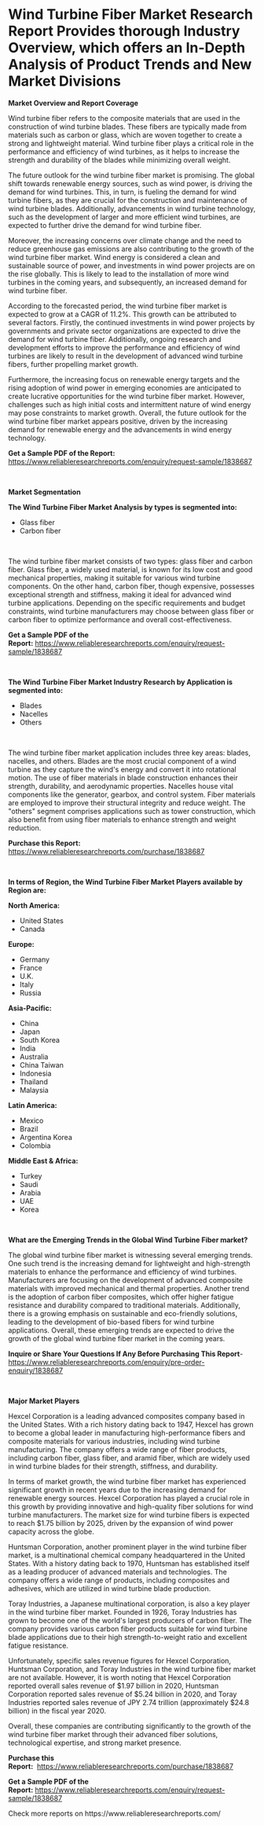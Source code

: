<p><h1>Wind Turbine Fiber Market Research Report Provides thorough Industry Overview, which offers an In-Depth Analysis of Product Trends and New Market Divisions</h1></p><p><strong>Market Overview and Report Coverage</strong></p>
<p><p>Wind turbine fiber refers to the composite materials that are used in the construction of wind turbine blades. These fibers are typically made from materials such as carbon or glass, which are woven together to create a strong and lightweight material. Wind turbine fiber plays a critical role in the performance and efficiency of wind turbines, as it helps to increase the strength and durability of the blades while minimizing overall weight.</p><p>The future outlook for the wind turbine fiber market is promising. The global shift towards renewable energy sources, such as wind power, is driving the demand for wind turbines. This, in turn, is fueling the demand for wind turbine fibers, as they are crucial for the construction and maintenance of wind turbine blades. Additionally, advancements in wind turbine technology, such as the development of larger and more efficient wind turbines, are expected to further drive the demand for wind turbine fiber.</p><p>Moreover, the increasing concerns over climate change and the need to reduce greenhouse gas emissions are also contributing to the growth of the wind turbine fiber market. Wind energy is considered a clean and sustainable source of power, and investments in wind power projects are on the rise globally. This is likely to lead to the installation of more wind turbines in the coming years, and subsequently, an increased demand for wind turbine fiber.</p><p>According to the forecasted period, the wind turbine fiber market is expected to grow at a CAGR of 11.2%. This growth can be attributed to several factors. Firstly, the continued investments in wind power projects by governments and private sector organizations are expected to drive the demand for wind turbine fiber. Additionally, ongoing research and development efforts to improve the performance and efficiency of wind turbines are likely to result in the development of advanced wind turbine fibers, further propelling market growth.</p><p>Furthermore, the increasing focus on renewable energy targets and the rising adoption of wind power in emerging economies are anticipated to create lucrative opportunities for the wind turbine fiber market. However, challenges such as high initial costs and intermittent nature of wind energy may pose constraints to market growth. Overall, the future outlook for the wind turbine fiber market appears positive, driven by the increasing demand for renewable energy and the advancements in wind energy technology.</p></p>
<p><strong>Get a Sample PDF of the Report:</strong> <a href="https://www.reliableresearchreports.com/enquiry/request-sample/1838687">https://www.reliableresearchreports.com/enquiry/request-sample/1838687</a></p>
<p>&nbsp;</p>
<p><strong>Market Segmentation</strong></p>
<p><strong>The Wind Turbine Fiber Market Analysis by types is segmented into:</strong></p>
<p><ul><li>Glass fiber</li><li>Carbon fiber</li></ul></p>
<p>&nbsp;</p>
<p><p>The wind turbine fiber market consists of two types: glass fiber and carbon fiber. Glass fiber, a widely used material, is known for its low cost and good mechanical properties, making it suitable for various wind turbine components. On the other hand, carbon fiber, though expensive, possesses exceptional strength and stiffness, making it ideal for advanced wind turbine applications. Depending on the specific requirements and budget constraints, wind turbine manufacturers may choose between glass fiber or carbon fiber to optimize performance and overall cost-effectiveness.</p></p>
<p><strong>Get a Sample PDF of the Report:</strong>&nbsp;<a href="https://www.reliableresearchreports.com/enquiry/request-sample/1838687">https://www.reliableresearchreports.com/enquiry/request-sample/1838687</a></p>
<p>&nbsp;</p>
<p><strong>The Wind Turbine Fiber Market Industry Research by Application is segmented into:</strong></p>
<p><ul><li>Blades</li><li>Nacelles</li><li>Others</li></ul></p>
<p>&nbsp;</p>
<p><p>The wind turbine fiber market application includes three key areas: blades, nacelles, and others. Blades are the most crucial component of a wind turbine as they capture the wind's energy and convert it into rotational motion. The use of fiber materials in blade construction enhances their strength, durability, and aerodynamic properties. Nacelles house vital components like the generator, gearbox, and control system. Fiber materials are employed to improve their structural integrity and reduce weight. The "others" segment comprises applications such as tower construction, which also benefit from using fiber materials to enhance strength and weight reduction.</p></p>
<p><strong>Purchase this Report:</strong>&nbsp; <a href="https://www.reliableresearchreports.com/purchase/1838687">https://www.reliableresearchreports.com/purchase/1838687</a></p>
<p>&nbsp;</p>
<p><strong>In terms of Region, the Wind Turbine Fiber Market Players available by Region are:</strong></p>
<p>
    <p> <strong> North America: </strong>
        <ul>
            <li>United States</li>
            <li>Canada</li>
        </ul>
        </p> 
    <p> <strong> Europe: </strong>
        <ul>
            <li>Germany</li>
            <li>France</li>
            <li>U.K.</li>
            <li>Italy</li>
            <li>Russia</li>
        </ul>
        </p> 
    <p> <strong> Asia-Pacific: </strong>
        <ul>
            <li>China</li>
            <li>Japan</li>
            <li>South Korea</li>
            <li>India</li>
            <li>Australia</li>
            <li>China Taiwan</li>
            <li>Indonesia</li>
            <li>Thailand</li>
            <li>Malaysia</li>
        </ul>
        </p> 
    <p> <strong> Latin America: </strong>
        <ul>
            <li>Mexico</li>
            <li>Brazil</li>
            <li>Argentina Korea</li>
            <li>Colombia</li>
        </ul>
        </p> 
    <p> <strong> Middle East & Africa: </strong>
        <ul>
            <li>Turkey</li>
            <li>Saudi</li>
            <li>Arabia</li>
            <li>UAE</li>
            <li>Korea</li>
        </ul>
    </p>
    </p>
<p>&nbsp;</p>
<p><strong>What are the Emerging Trends in the Global Wind Turbine Fiber market?</strong></p>
<p><p>The global wind turbine fiber market is witnessing several emerging trends. One such trend is the increasing demand for lightweight and high-strength materials to enhance the performance and efficiency of wind turbines. Manufacturers are focusing on the development of advanced composite materials with improved mechanical and thermal properties. Another trend is the adoption of carbon fiber composites, which offer higher fatigue resistance and durability compared to traditional materials. Additionally, there is a growing emphasis on sustainable and eco-friendly solutions, leading to the development of bio-based fibers for wind turbine applications. Overall, these emerging trends are expected to drive the growth of the global wind turbine fiber market in the coming years.</p></p>
<p><strong>Inquire or Share Your Questions If Any Before Purchasing This Report</strong>- <a href="https://www.reliableresearchreports.com/enquiry/pre-order-enquiry/1838687">https://www.reliableresearchreports.com/enquiry/pre-order-enquiry/1838687</a></p>
<p>&nbsp;</p>
<p><strong>Major Market Players</strong></p>
<p><p>Hexcel Corporation is a leading advanced composites company based in the United States. With a rich history dating back to 1947, Hexcel has grown to become a global leader in manufacturing high-performance fibers and composite materials for various industries, including wind turbine manufacturing. The company offers a wide range of fiber products, including carbon fiber, glass fiber, and aramid fiber, which are widely used in wind turbine blades for their strength, stiffness, and durability.</p><p>In terms of market growth, the wind turbine fiber market has experienced significant growth in recent years due to the increasing demand for renewable energy sources. Hexcel Corporation has played a crucial role in this growth by providing innovative and high-quality fiber solutions for wind turbine manufacturers. The market size for wind turbine fibers is expected to reach $1.75 billion by 2025, driven by the expansion of wind power capacity across the globe.</p><p>Huntsman Corporation, another prominent player in the wind turbine fiber market, is a multinational chemical company headquartered in the United States. With a history dating back to 1970, Huntsman has established itself as a leading producer of advanced materials and technologies. The company offers a wide range of products, including composites and adhesives, which are utilized in wind turbine blade production.</p><p>Toray Industries, a Japanese multinational corporation, is also a key player in the wind turbine fiber market. Founded in 1926, Toray Industries has grown to become one of the world's largest producers of carbon fiber. The company provides various carbon fiber products suitable for wind turbine blade applications due to their high strength-to-weight ratio and excellent fatigue resistance.</p><p>Unfortunately, specific sales revenue figures for Hexcel Corporation, Huntsman Corporation, and Toray Industries in the wind turbine fiber market are not available. However, it is worth noting that Hexcel Corporation reported overall sales revenue of $1.97 billion in 2020, Huntsman Corporation reported sales revenue of $5.24 billion in 2020, and Toray Industries reported sales revenue of JPY 2.74 trillion (approximately $24.8 billion) in the fiscal year 2020.</p><p>Overall, these companies are contributing significantly to the growth of the wind turbine fiber market through their advanced fiber solutions, technological expertise, and strong market presence.</p></p>
<p><strong>Purchase this Report:</strong>&nbsp;&nbsp;<a href="https://www.reliableresearchreports.com/purchase/1838687">https://www.reliableresearchreports.com/purchase/1838687</a></p>
<p></p>
<p><strong>Get a Sample PDF of the Report:</strong>&nbsp;<a href="https://www.reliableresearchreports.com/enquiry/request-sample/1838687">https://www.reliableresearchreports.com/enquiry/request-sample/1838687</a></p>
<p>Check more reports on https://www.reliableresearchreports.com/</p>